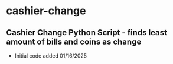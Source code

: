 # cashier-change
Cashier Change Python Script - finds least amount of bills and coins as change
------
* Initial code added 01/16/2025
